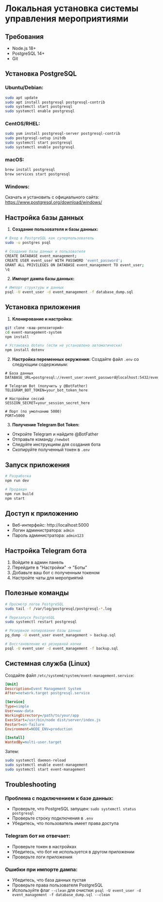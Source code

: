 # Локальная установка системы управления мероприятиями

## Требования

- Node.js 18+ 
- PostgreSQL 14+
- Git

## Установка PostgreSQL

### Ubuntu/Debian:
```bash
sudo apt update
sudo apt install postgresql postgresql-contrib
sudo systemctl start postgresql
sudo systemctl enable postgresql
```

### CentOS/RHEL:
```bash
sudo yum install postgresql-server postgresql-contrib
sudo postgresql-setup initdb
sudo systemctl start postgresql
sudo systemctl enable postgresql
```

### macOS:
```bash
brew install postgresql
brew services start postgresql
```

### Windows:
Скачать и установить с официального сайта: https://www.postgresql.org/download/windows/

## Настройка базы данных

1. **Создание пользователя и базы данных:**
```bash
# Вход в PostgreSQL как суперпользователь
sudo -u postgres psql

# Создание базы данных и пользователя
CREATE DATABASE event_management;
CREATE USER event_user WITH PASSWORD 'event_password';
GRANT ALL PRIVILEGES ON DATABASE event_management TO event_user;
\q
```

2. **Импорт дампа базы данных:**
```bash
# Импорт структуры и данных
psql -U event_user -d event_management -f database_dump.sql
```

## Установка приложения

1. **Клонирование и настройка:**
```bash
git clone <ваш-репозиторий>
cd event-management-system
npm install

# Установка dotenv (если не установлено автоматически)
npm install dotenv
```

2. **Настройка переменных окружения:**
Создайте файл `.env` со следующим содержимым:
```env
# База данных
DATABASE_URL=postgresql://event_user:event_password@localhost:5432/event_management

# Telegram Bot (получить у @BotFather)
TELEGRAM_BOT_TOKEN=your_bot_token_here

# Настройки сессий
SESSION_SECRET=your_session_secret_here

# Порт (по умолчанию 5000)
PORT=5000
```

3. **Получение Telegram Bot Token:**
- Откройте Telegram и найдите @BotFather
- Отправьте команду `/newbot`
- Следуйте инструкциям для создания бота
- Скопируйте полученный токен в `.env`

## Запуск приложения

```bash
# Разработка
npm run dev

# Продакшн
npm run build
npm start
```

## Доступ к приложению

- Веб-интерфейс: http://localhost:5000
- Логин администратора: `admin`
- Пароль администратора: `admin123`

## Настройка Telegram бота

1. Войдите в админ панель
2. Перейдите в "Настройки" → "Боты"
3. Добавьте ваш бот с полученным токеном
4. Настройте чаты для мероприятий

## Полезные команды

```bash
# Просмотр логов PostgreSQL
sudo tail -f /var/log/postgresql/postgresql-*.log

# Перезапуск PostgreSQL
sudo systemctl restart postgresql

# Резервное копирование базы данных
pg_dump -U event_user event_management > backup.sql

# Восстановление из резервной копии
psql -U event_user -d event_management -f backup.sql
```

## Системная служба (Linux)

Создайте файл `/etc/systemd/system/event-management.service`:
```ini
[Unit]
Description=Event Management System
After=network.target postgresql.service

[Service]
Type=simple
User=www-data
WorkingDirectory=/path/to/your/app
ExecStart=/usr/bin/node dist/server/index.js
Restart=on-failure
Environment=NODE_ENV=production

[Install]
WantedBy=multi-user.target
```

Затем:
```bash
sudo systemctl daemon-reload
sudo systemctl enable event-management
sudo systemctl start event-management
```

## Troubleshooting

### Проблема с подключением к базе данных:
- Проверьте, что PostgreSQL запущен: `sudo systemctl status postgresql`
- Проверьте строку подключения в `.env`
- Убедитесь, что пользователь имеет права доступа

### Telegram бот не отвечает:
- Проверьте токен в настройках
- Убедитесь, что бот не используется в другом приложении
- Проверьте логи приложения

### Ошибки при импорте дампа:
- Убедитесь, что база данных пустая
- Проверьте права пользователя PostgreSQL
- Используйте флаг `--clean` для очистки: `psql -U event_user -d event_management -f database_dump.sql --clean`